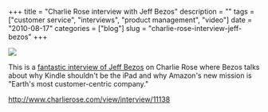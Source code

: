 +++
title = "Charlie Rose interview with Jeff Bezos"
description = ""
tags = ["customer service", "interviews", "product management", "video"]
date = "2010-08-17"
categories = ["blog"]
slug = "charlie-rose-interview-jeff-bezos"
+++



  <div class="notebook-screenshot"><a href="http://www.charlierose.com/view/interview/11138"><img src="/media/bluga/wt4c6b099204990_large.jpg"/></a></div><p>This is a <a href="http://www.charlierose.com/view/interview/11138">fantastic interview of Jeff Bezos</a> on Charlie Rose where Bezos talks about why Kindle shouldn't be the iPad and why Amazon's new mission is &quot;Earth's most customer-centric company.&quot;</p>

    
  <a href="http://www.charlierose.com/view/interview/11138">http://www.charlierose.com/view/interview/11138</a>
